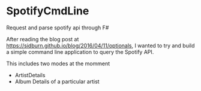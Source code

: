 # SpotifyCmdLine
Request and parse spotify api through F#

After reading the blog post at https://sidburn.github.io/blog/2016/04/11/optionals, I wanted to try and build a simple command line application to query the Spotify API.

This includes two modes at the momment
* ArtistDetails
* Album Details of a particular artist
